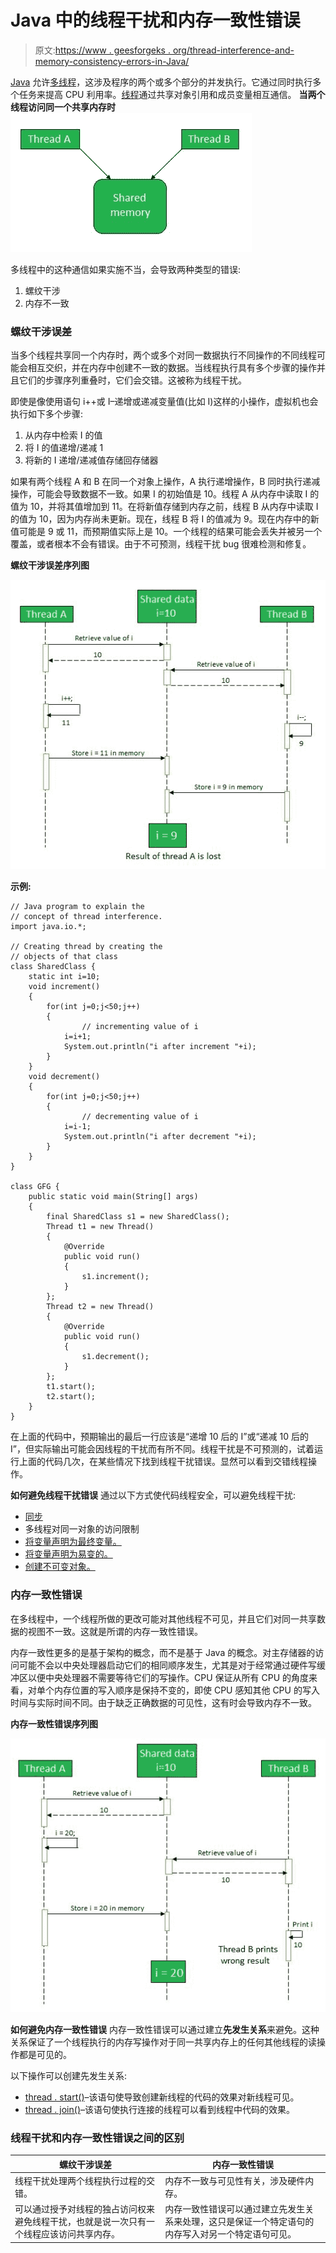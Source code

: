 # Java 中的线程干扰和内存一致性错误

> 原文:[https://www . geesforgeks . org/thread-interference-and-memory-consistency-errors-in-Java/](https://www.geeksforgeeks.org/thread-interference-and-memory-consistency-errors-in-java/)

[Java](https://www.geeksforgeeks.org/java/) 允许[多线程](https://www.geeksforgeeks.org/multithreading-in-java/)，这涉及程序的两个或多个部分的并发执行。它通过同时执行多个任务来提高 CPU 利用率。[线程](https://www.geeksforgeeks.org/operating-system-threads-types/)通过共享对象引用和成员变量相互通信。
**当两个线程访问同一个共享内存时**
![](img/24f33ae7692ad4d4611f48e595df9a76.png)

多线程中的这种通信如果实施不当，会导致两种类型的错误:

1.  螺纹干涉
2.  内存不一致

### 螺纹干涉误差

当多个线程共享同一个内存时，两个或多个对同一数据执行不同操作的不同线程可能会相互交织，并在内存中创建不一致的数据。当线程执行具有多个步骤的操作并且它们的步骤序列重叠时，它们会交错。这被称为线程干扰。

即使是像使用语句 i++或 I–递增或递减变量值(比如 I)这样的小操作，虚拟机也会执行如下多个步骤:

1.  从内存中检索 I 的值
2.  将 I 的值递增/递减 1
3.  将新的 I 递增/递减值存储回存储器

如果有两个线程 A 和 B 在同一个对象上操作，A 执行递增操作，B 同时执行递减操作，可能会导致数据不一致。如果 I 的初始值是 10。线程 A 从内存中读取 I 的值为 10，并将其值增加到 11。在将新值存储到内存之前，线程 B 从内存中读取 I 的值为 10，因为内存尚未更新。现在，线程 B 将 I 的值减为 9。现在内存中的新值可能是 9 或 11，而预期值实际上是 10。一个线程的结果可能会丢失并被另一个覆盖，或者根本不会有错误。由于不可预测，线程干扰 bug 很难检测和修复。

**螺纹干涉误差序列图**

![](img/4cd3200b88d3057e18947c9647898620.png)

**示例:**

```
// Java program to explain the
// concept of thread interference.
import java.io.*;

// Creating thread by creating the
// objects of that class
class SharedClass {
    static int i=10;
    void increment()
    {
        for(int j=0;j<50;j++)
        {
                // incrementing value of i 
            i=i+1;
            System.out.println("i after increment "+i);
        }
    }
    void decrement()
    {
        for(int j=0;j<50;j++)
        {
                // decrementing value of i 
            i=i-1;
            System.out.println("i after decrement "+i);
        }
    }
}

class GFG {
    public static void main(String[] args)
    {
        final SharedClass s1 = new SharedClass();
        Thread t1 = new Thread()
        {
            @Override
            public void run()
            {
                s1.increment();
            }
        };
        Thread t2 = new Thread()
        {
            @Override
            public void run()
            {
                s1.decrement();
            }
        };
        t1.start();
        t2.start();
    }
}
```

在上面的代码中，预期输出的最后一行应该是“递增 10 后的 I”或“递减 10 后的 I”，但实际输出可能会因线程的干扰而有所不同。线程干扰是不可预测的，试着运行上面的代码几次，在某些情况下找到线程干扰错误。显然可以看到交错线程操作。

**如何避免线程干扰错误**
通过以下方式使代码线程安全，可以避免线程干扰:

*   [同步](https://www.geeksforgeeks.org/process-synchronization-set-1/)
*   多线程对同一对象的访问限制
*   [将变量声明为最终变量。](https://www.geeksforgeeks.org/instance-variable-final-java/)
*   [将变量声明为易变的。](https://www.geeksforgeeks.org/volatile-keyword-in-java/)
*   [创建不可变对象。](https://www.geeksforgeeks.org/create-immutable-class-java/)

### 内存一致性错误

在多线程中，一个线程所做的更改可能对其他线程不可见，并且它们对同一共享数据的视图不一致。这就是所谓的内存一致性错误。

内存一致性更多的是基于架构的概念，而不是基于 Java 的概念。对主存储器的访问可能不会以中央处理器启动它们的相同顺序发生，尤其是对于经常通过硬件写缓冲区以便中央处理器不需要等待它们的写操作。CPU 保证从所有 CPU 的角度来看，对单个内存位置的写入顺序是保持不变的，即使 CPU 感知其他 CPU 的写入时间与实际时间不同。由于缺乏正确数据的可见性，这有时会导致内存不一致。

**内存一致性错误序列图**

![](img/2ab661e1c0e2cccba742aa2dbcef2b4c.png)

**如何避免内存一致性错误**
内存一致性错误可以通过建立**先发生关系**来避免。这种关系保证了一个线程执行的内存写操作对于同一共享内存上的任何其他线程的读操作都是可见的。

以下操作可以创建先发生关系:

*   [thread . start()](https://www.geeksforgeeks.org/start-function-multithreading-java/)–该语句使导致创建新线程的代码的效果对新线程可见。
*   [thread . join()](https://www.geeksforgeeks.org/joining-threads-in-java/)–该语句使执行连接的线程可以看到线程中代码的效果。

### 线程干扰和内存一致性错误之间的区别

| 螺纹干涉误差 | 内存一致性错误 |
| --- | --- |
| 线程干扰处理两个线程执行过程的交错。 | 内存不一致与可见性有关，涉及硬件内存。 |
| 可以通过授予对线程的独占访问权来避免线程干扰，也就是说一次只有一个线程应该访问共享内存。 | 内存一致性错误可以通过建立先发生关系来处理，这只是保证一个特定语句的内存写入对另一个特定语句可见。 |
